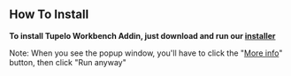## How To Install

**To install Tupelo Workbench Addin, just download and run our [installer](https://github.com/RaynierDiaz/releases/releases/download/v1.1.3-alpha/Installer.exe)**

Note: When you see the popup window, you'll have to click the "<ins>More info</ins>" button, then click "Run anyway"
